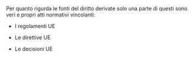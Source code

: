 Per quanto rigurda le fonti del diritto derivate solo una parte di questi sono veri e propri atti normativi vincolanti:

- I regolamenti UE

- Le direttive UE

- Le decisioni UE
